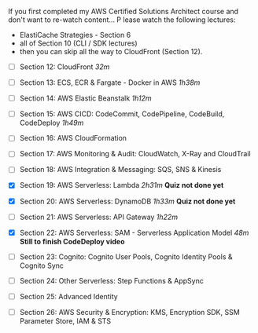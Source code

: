 
If you first completed my AWS Certified Solutions Architect course and don't want to re-watch content...
P lease watch the following lectures: 
- ElastiCache Strategies - Section 6
- all of Section 10 (CLI / SDK lectures)
- then you can skip all the way to CloudFront (Section 12).


- [ ] Section 12: CloudFront _32m_
- [ ] Section 13: ECS, ECR & Fargate - Docker in AWS _1h38m_
- [ ] Section 14: AWS Elastic Beanstalk _1h12m_
- [ ] Section 15: AWS CICD: CodeCommit, CodePipeline, CodeBuild, CodeDeploy _1h49m_
- [ ] Section 16: AWS CloudFormation
- [ ] Section 17: AWS Monitoring & Audit: CloudWatch, X-Ray and CloudTrail
- [ ] Section 18: AWS Integration & Messaging: SQS, SNS & Kinesis
- [X] Section 19: AWS Serverless: Lambda _2h31m_ **Quiz not done yet**
- [X] Section 20: AWS Serverless: DynamoDB _1h33m_ **Quiz not done yet**
- [ ] Section 21: AWS Serverless: API Gateway _1h22m_
- [X] Section 22: AWS Serverless: SAM - Serverless Application Model _48m_  **Still to finish CodeDeploy video**
- [ ] Section 23: Cognito: Cognito User Pools, Cognito Identity Pools & Cognito Sync
- [ ] Section 24: Other Serverless: Step Functions & AppSync
- [ ] Section 25: Advanced Identity
- [ ] Section 26: AWS Security & Encryption: KMS, Encryption SDK, SSM Parameter Store, IAM & STS


